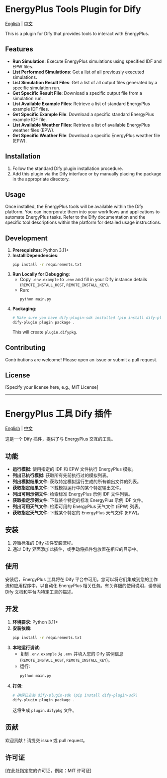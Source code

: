 # EnergyPlus Tools Plugin for Dify

[English](./README.md) | [中文](./README.zh.md)

This is a plugin for Dify that provides tools to interact with EnergyPlus.

## Features

*   **Run Simulation**: Execute EnergyPlus simulations using specified IDF and EPW files.
*   **List Performed Simulations**: Get a list of all previously executed simulations.
*   **List Simulation Result Files**: Get a list of all output files generated by a specific simulation run.
*   **Get Specific Result File**: Download a specific output file from a simulation run.
*   **List Available Example Files**: Retrieve a list of standard EnergyPlus example IDF files.
*   **Get Specific Example File**: Download a specific standard EnergyPlus example IDF file.
*   **List Available Weather Files**: Retrieve a list of available EnergyPlus weather files (EPW).
*   **Get Specific Weather File**: Download a specific EnergyPlus weather file (EPW).

## Installation

1.  Follow the standard Dify plugin installation procedure.
2.  Add this plugin via the Dify interface or by manually placing the package in the appropriate directory.

## Usage

Once installed, the EnergyPlus tools will be available within the Dify platform. You can incorporate them into your workflows and applications to automate EnergyPlus tasks. Refer to the Dify documentation and the specific tool descriptions within the platform for detailed usage instructions.

## Development

1.  **Prerequisites**: Python 3.11+
2.  **Install Dependencies**:
    ```bash
    pip install -r requirements.txt
    ```
3.  **Run Locally for Debugging**:
    *   Copy `.env.example` to `.env` and fill in your Dify instance details (`REMOTE_INSTALL_HOST`, `REMOTE_INSTALL_KEY`).
    *   Run:
        ```bash
        python main.py
        ```
4.  **Packaging**:
    ```bash
    # Make sure you have dify-plugin-sdk installed (pip install dify-plugin-sdk)
    dify-plugin plugin package .
    ```
    This will create `plugin.difypkg`.

## Contributing

Contributions are welcome! Please open an issue or submit a pull request.

## License

[Specify your license here, e.g., MIT License]

---

# EnergyPlus 工具 Dify 插件

[English](./README.md) | [中文](./README.zh.md)

这是一个 Dify 插件，提供了与 EnergyPlus 交互的工具。

## 功能

*   **运行模拟**: 使用指定的 IDF 和 EPW 文件执行 EnergyPlus 模拟。
*   **列出已执行模拟**: 获取所有先前执行过的模拟列表。
*   **列出模拟结果文件**: 获取特定模拟运行生成的所有输出文件的列表。
*   **获取指定结果文件**: 下载模拟运行中的某个特定输出文件。
*   **列出可用示例文件**: 检索标准 EnergyPlus 示例 IDF 文件列表。
*   **获取指定示例文件**: 下载某个特定的标准 EnergyPlus 示例 IDF 文件。
*   **列出可用天气文件**: 检索可用的 EnergyPlus 天气文件 (EPW) 列表。
*   **获取指定天气文件**: 下载某个特定的 EnergyPlus 天气文件 (EPW)。

## 安装

1.  遵循标准的 Dify 插件安装流程。
2.  通过 Dify 界面添加此插件，或手动将插件包放置在相应的目录中。

## 使用

安装后，EnergyPlus 工具将在 Dify 平台中可用。您可以将它们集成到您的工作流和应用程序中，以自动化 EnergyPlus 相关任务。有关详细的使用说明，请参阅 Dify 文档和平台内特定工具的描述。

## 开发

1.  **环境要求**: Python 3.11+
2.  **安装依赖**:
    ```bash
    pip install -r requirements.txt
    ```
3.  **本地运行调试**:
    *   复制 `.env.example` 为 `.env` 并填入您的 Dify 实例信息 (`REMOTE_INSTALL_HOST`, `REMOTE_INSTALL_KEY`)。
    *   运行:
        ```bash
        python main.py
        ```
4.  **打包**:
    ```bash
    # 确保已安装 dify-plugin-sdk (pip install dify-plugin-sdk)
    dify-plugin plugin package .
    ```
    这将生成 `plugin.difypkg` 文件。

## 贡献

欢迎贡献！请提交 issue 或 pull request。

## 许可证

[在此处指定您的许可证，例如：MIT 许可证]
